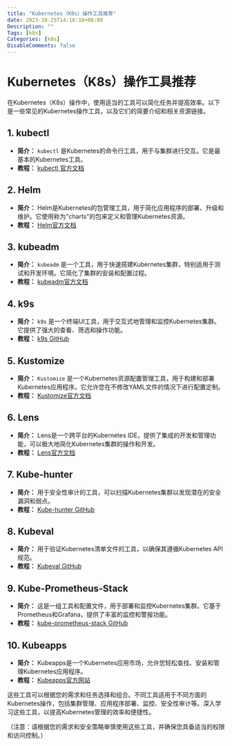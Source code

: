 ```yaml
---
title: "Kubernetes（K8s）操作工具推荐"
date: 2023-10-25T14:10:10+08:00
Description: ""
Tags: [k8s]
Categories: [k8s]
DisableComments: false
---
```


# Kubernetes（K8s）操作工具推荐
<!--more-->

在Kubernetes（K8s）操作中，使用适当的工具可以简化任务并提高效率。以下是一些常见的Kubernetes操作工具，以及它们的简要介绍和相关资源链接。

## 1. **kubectl**

- **简介：** `kubectl` 是Kubernetes的命令行工具，用于与集群进行交互。它是最基本的Kubernetes工具。
- **教程：** [kubectl 官方文档](https://kubernetes.io/docs/reference/kubectl/kubectl/)

## 2. **Helm**

- **简介：** Helm是Kubernetes的包管理工具，用于简化应用程序的部署、升级和维护。它使用称为"charts"的包来定义和管理Kubernetes资源。
- **教程：** [Helm官方文档](https://helm.sh/docs/)

## 3. **kubeadm**

- **简介：** `kubeadm` 是一个工具，用于快速搭建Kubernetes集群，特别适用于测试和开发环境。它简化了集群的安装和配置过程。
- **教程：** [kubeadm官方文档](https://kubernetes.io/docs/setup/production-environment/tools/kubeadm/)

## 4. **k9s**

- **简介：** `k9s` 是一个终端UI工具，用于交互式地管理和监控Kubernetes集群。它提供了强大的查看、筛选和操作功能。
- **教程：** [k9s GitHub](https://github.com/derailed/k9s)

## 5. **Kustomize**

- **简介：** `Kustomize` 是一个Kubernetes资源配置管理工具，用于构建和部署Kubernetes应用程序。它允许您在不修改YAML文件的情况下进行配置定制。
- **教程：** [Kustomize官方文档](https://kustomize.io/)

## 6. **Lens**

- **简介：** Lens是一个跨平台的Kubernetes IDE，提供了集成的开发和管理功能，可以极大地简化Kubernetes集群的操作和开发。
- **教程：** [Lens官方文档](https://k8slens.dev/)

## 7. **Kube-hunter**

- **简介：** 用于安全性审计的工具，可以扫描Kubernetes集群以发现潜在的安全漏洞和弱点。
- **教程：** [Kube-hunter GitHub](https://github.com/aquasecurity/kube-hunter)

## 8. **Kubeval**

- **简介：** 用于验证Kubernetes清单文件的工具，以确保其遵循Kubernetes API规范。
- **教程：** [Kubeval GitHub](https://github.com/instrumenta/kubeval)

## 9. **Kube-Prometheus-Stack**

- **简介：** 这是一组工具和配置文件，用于部署和监控Kubernetes集群。它基于Prometheus和Grafana，提供了丰富的监控和警报功能。
- **教程：** [kube-prometheus-stack GitHub](https://github.com/prometheus-community/helm-charts)

## 10. **Kubeapps**

- **简介：** Kubeapps是一个Kubernetes应用市场，允许您轻松查找、安装和管理Kubernetes应用程序。
- **教程：** [Kubeapps官方网站](https://kubeapps.com/)

这些工具可以根据您的需求和任务选择和组合。不同工具适用于不同方面的Kubernetes操作，包括集群管理、应用程序部署、监控、安全性审计等。深入学习这些工具，以提高Kubernetes管理的效率和便捷性。

（注意：请根据您的需求和安全策略审慎使用这些工具，并确保您具备适当的权限和访问控制。）